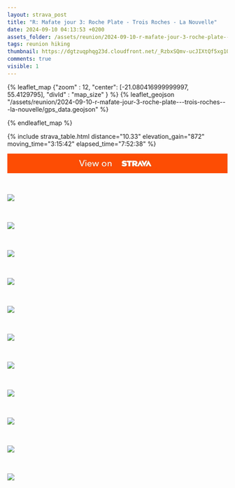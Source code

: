 ```yaml
---
layout: strava_post
title: "R: Mafate jour 3: Roche Plate - Trois Roches - La Nouvelle"
date: 2024-09-10 04:13:53 +0200
assets_folder: /assets/reunion/2024-09-10-r-mafate-jour-3-roche-plate---trois-roches---la-nouvelle
tags: reunion hiking
thumbnail: https://dgtzuqphqg23d.cloudfront.net/_RzbxSQmv-ucJIXtQf5xg1QeE8g6fhOvTJp6CF_eEqE-1024x768.jpg
comments: true
visible: 1
---
```



{% leaflet_map {"zoom" : 12,
                  "center": [-21.080416999999997, 55.4129795],
                 "divId" : "map_size" } %}
    {% leaflet_geojson "/assets/reunion/2024-09-10-r-mafate-jour-3-roche-plate---trois-roches---la-nouvelle/gps_data.geojson" %}

{% endleaflet_map %}





{% include strava_table.html distance="10.33" elevation_gain="872" moving_time="3:15:42" elapsed_time="7:52:38" %}

[![](/assets/strava.jpg)](https://www.strava.com/activities/12374097028)


<br />

![](https://dgtzuqphqg23d.cloudfront.net/_RzbxSQmv-ucJIXtQf5xg1QeE8g6fhOvTJp6CF_eEqE-1024x768.jpg)


<br />

![](https://dgtzuqphqg23d.cloudfront.net/ktyzkxVUlVFlIDOfv6CDUDxs9ci1SMhAOvER4_eerMw-1024x768.jpg)


<br />

![](https://dgtzuqphqg23d.cloudfront.net/w2zjZiWBCShqXgYb3RFXgLCesfViDgSzJPb8F6mWm98-768x1024.jpg)


<br />

![](https://dgtzuqphqg23d.cloudfront.net/bSrkcIMeCHiki5AyLz1n_7-FTFj_QU4iwmWxbh5ryBA-768x1024.jpg)


<br />

![](https://dgtzuqphqg23d.cloudfront.net/gvj-msgPNe-LVAI4JosQitTISVz9xE8zrfbiPxo47l4-1024x768.jpg)


<br />

![](https://dgtzuqphqg23d.cloudfront.net/ZiAdcjAqVU-jAYI0NxCwlbHStzWkiOYw6WHFi6bkKkA-1024x768.jpg)


<br />

![](https://dgtzuqphqg23d.cloudfront.net/lmGCtdBzdLg5_KVJWwFGyKXzNPc17GSsfjjIspp4LVI-768x1024.jpg)


<br />

![](https://dgtzuqphqg23d.cloudfront.net/-8ZQSSzM5I44yf426-2YiVclL8j81z-Y1I01imhhvfo-768x1024.jpg)


<br />

![](https://dgtzuqphqg23d.cloudfront.net/khlK-m4X2fch6mPmI2yt7t9Ac-nh8tHCjSO1l0hWtyg-1024x768.jpg)


<br />

![](https://dgtzuqphqg23d.cloudfront.net/djZt_iWHsUnHvdPUVzKPYmMQm_N4y__Q5DyLQEJIktY-768x1024.jpg)


<br />

![](https://dgtzuqphqg23d.cloudfront.net/pfAOiQKDZ3PhaJBYL0LBsC5Sh0aUOvKNUM3is2jF1Ms-768x1024.jpg)
